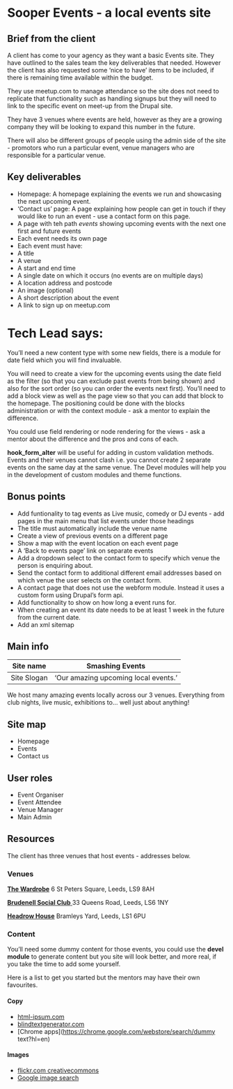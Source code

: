 # Sooper Events - a local events site

## Brief from the client

A client has come to your agency as they want a basic Events site. They have outlined to the sales team the key deliverables that needed. However the client has also requested some ‘nice to have’ items to be included, if there is remaining time available within the budget.

They use meetup.com to manage attendance so the site does not need to replicate that functionality such as handling signups but they will need to link to the specific event on meet-up from the Drupal site.

They have 3 venues where events are held, however as they are a growing company they will be looking to expand this number in the future.

There will also be different groups of people using the admin side of the site - promotors who run a particular event, venue managers who are responsible for a particular venue.

## Key deliverables

* Homepage: A homepage explaining the events we run and showcasing the next upcoming event.
* ‘Contact us’ page: A page explaining how people can get in touch if they would like to run an event - use a contact form on this page.
* A page with teh path *events* showing upcoming events with the next one first and future events
* Each event needs its own page
* Each event must have:
* A title
* A venue
* A start and end time
* A single date on which it occurs \(no events are on multiple days\)
* A location address and postcode
* An image \(optional\)
* A short description about the event
* A link to sign up on meetup.com

# Tech Lead says:

You’ll need a new content type with some new fields, there is a module for date field which you will find invaluable.

You will need to create a view for the upcoming events using the date field as the filter \(so that you can exclude past events from being shown\) and also for the sort order \(so you can order the events next first\). You’ll need to add a block view as well as the page view so that you can add that block to the homepage. The positioning could be done with the blocks administration or with the context module - ask a mentor to explain the difference.

You could use field rendering or node rendering for the views - ask a mentor about the difference and the pros and cons of each.

**hook\_form\_alter** will be useful for adding in custom validation methods. Events and their venues cannot clash i.e. you cannot create 2 separate events on the same day at the same venue. The Devel modules will help you in the development of custom modules and theme functions.

## Bonus points

* Add funtionality to tag events as Live music, comedy or DJ events - add pages in the main menu that list events under those headings
* The title must automatically include the venue name
* Create a view of previous events on a different page
* Show a map with the event location on each event page
* A ‘Back to events page’ link on separate events
* Add a dropdown select to the contact form to specify which venue the person is enquiring about.
* Send the contact form to additional different email addresses based on which venue the user selects on the contact form.
* A contact page that does not use the webform module. Instead it uses a custom form using Drupal’s form api.
* Add functionality to show on how long a event runs for.
* When creating an event its date needs to be at least 1 week in the future from the current date.
* Add an xml sitemap

## Main info

| Site name | Smashing Events |
| --- | --- |
| Site Slogan | ‘Our amazing upcoming local events.’ |

We host many amazing events locally across our 3 venues. Everything from club nights, live music, exhibitions to… well just about anything!

## Site map

* Homepage
* Events
* Contact us

## User roles

* Event Organiser
* Event Attendee
* Venue Manager
* Main Admin

## Resources

The client has three venues that host events - addresses below.

### Venues

[**The Wardrobe**](https://www.leedsgigs.co.uk/w_venue_The_Wardrobe%7CLeeds.html)
6 St Peters Square, Leeds, LS9 8AH

[**Brudenell Social Club**
](https://www.leedsgigs.co.uk/w_venue_Brudenell_Social_Club%7CLeeds.html)33 Queens Road, Leeds, LS6 1NY

[**Headrow House**](https://www.leedsgigs.co.uk/w_venue_Headrow_House%7CLeeds.html)
Bramleys Yard, Leeds, LS1 6PU

### Content

You’ll need some dummy content for those events, you could use the **devel module** to generate content but you site will look better, and more real, if you take the time to add some yourself.

Here is a list to get you started but the mentors may have their own favourites.

#### Copy

* [html-ipsum.com](http://html-ipsum.com/)
* [blindtextgenerator.com](http://www.blindtextgenerator.com/snippets)
* [Chrome apps](https://chrome.google.com/webstore/search/dummy text?hl=en)

#### Images

* [flickr.com creativecommons](https://www.flickr.com/creativecommons/)
* [Google image search](https://www.google.co.uk/imghp)
